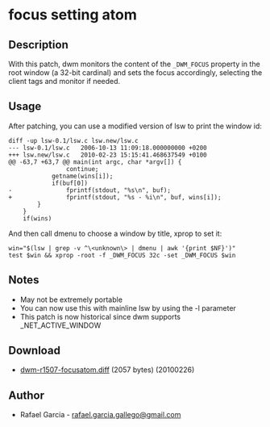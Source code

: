 focus setting atom
==================

Description
-----------
With this patch, dwm monitors the content of the `_DWM_FOCUS` property in the 
root window (a 32-bit cardinal) and sets the focus accordingly, selecting the 
client tags and monitor if needed.

Usage
-----
After patching, you can use a modified version of lsw to print the window id:

	diff -up lsw-0.1/lsw.c lsw.new/lsw.c
	--- lsw-0.1/lsw.c	2006-10-13 11:09:18.000000000 +0200
	+++ lsw.new/lsw.c	2010-02-23 15:15:41.468637549 +0100
	@@ -63,7 +63,7 @@ main(int argc, char *argv[]) {
					continue;
				getname(wins[i]);
				if(buf[0])
	-				fprintf(stdout, "%s\n", buf);
	+				fprintf(stdout, "%s - %i\n", buf, wins[i]);
			}
		}
		if(wins)

And then call dmenu to choose a window by title, xprop to set it:

	win="$(lsw | grep -v ^\<unknown\> | dmenu | awk '{print $NF}')"
	test $win && xprop -root -f _DWM_FOCUS 32c -set _DWM_FOCUS $win

Notes
-----
* May not be extremely portable
* You can now use this with mainline lsw by using the -l parameter
* This patch is now historical since dwm supports \_NET\_ACTIVE\_WINDOW

Download
--------
* [dwm-r1507-focusatom.diff](dwm-r1507-focusatom.diff) (2057 bytes) (20100226)

Author
------
* Rafael Garcia - <rafael.garcia.gallego@gmail.com>
